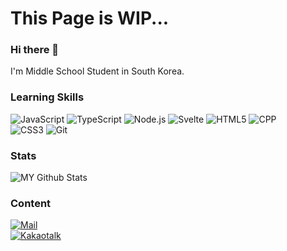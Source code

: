 # This Page is WIP...

### Hi there 👋
I'm Middle School Student in South Korea. 

### Learning Skills
![JavaScript](https://img.shields.io/badge/-Javascript-f7df1e?style=for-the-badge&logo=javascript&logoColor=000) 
![TypeScript](https://img.shields.io/badge/-Typescript-2d79c7?style=for-the-badge&logo=typescript&logoColor=fff) 
![Node.js](https://img.shields.io/badge/-node.js-339933?style=for-the-badge&logo=node.js&logoColor=fff) 
![Svelte](https://img.shields.io/badge/-Svelte-FF3E00?style=for-the-badge&logo=svelte&logoColor=fff) 
![HTML5](https://img.shields.io/badge/-HTML5-E34F26?style=for-the-badge&logo=html5&logoColor=fff) 
![CPP](https://img.shields.io/badge/-C++-blue.svg?style=for-the-badge&logo=c%2B%2B)  
![CSS3](https://img.shields.io/badge/-CSS3-1572B6?style=for-the-badge&logo=css3&logoColor=fff) 
![Git](https://img.shields.io/badge/-Git-F05032?style=for-the-badge&logo=Git&logoColor=fff) 

### Stats

![MY Github Stats](https://github-readme-stats.vercel.app/api?username=cog25&count_private=true)

### Content
[![Mail](https://img.shields.io/badge/%20-Mail-black?color=3B81C2&style=for-the-badge&logo=gmail&logoColor=ffffff)](mailto:cog@cog.land?subject=From%20GitHub&cc=kr.cog25@gmail.com&body=Hi.%20%20Found%20you%20from%20GitHub.)  
[![Kakaotalk](https://img.shields.io/badge/%20-Kakaotalk-black?color=f9e000&style=for-the-badge&logoColor=ffffff&logo=data%3Aimage%2Fpng%3Bbase64%2CiVBORw0KGgoAAAANSUhEUgAAAQQAAADwCAYAAADmfBqxAAARTUlEQVR4nO3daYxd5XnA8f%2B93jEYMF7CvjhkYXUoENMQUsoOASWEUhIKTRq1IZWatKmoSESkVo1S8SVKiyLSAiJKlARCoGUJlFBW42CW4ITFQFgNNsZmsbHBNoM90w%2FPHTMMs9zlnPOee8%2F%2FJz2yZ%2BbeM8%2FMPfeZ97znXWqo220DzG3EnEbsBMxsxIxGbNt47DRgKjAFqAGTgQmNY20G3gG2AH3AxkZsANYBbwJrgLXAq414BVgFrG5EX44%2Fq3JWS52AxjUF2B3YG%2FggMA%2FYqxG7EW%2F6eiNSvZ4DQD9RUF4GlgPPA88BTwPPND5eSRQblZQFoTwmAHsA%2BwEHAfs3%2Fj%2BP%2BMs%2BMV1qmegjWhlPAY8BjwAPA08QLYyBdKlpkAUhjRqwK%2FAx4NBGzAdmEU34KtkIrAAeAh4E7iMKxmspk6oqC0IxJhJN%2FiOBTwJHEE3%2BqQlzKrP1RMthEXA3USRWYisidxaEfNSAnYFPAcc2%2Ft2T7m%2F2p7KRKBC3A7cQLYk1STPqURaE7Ewhrv1PAk4kLgGmJc2od60FFgM3EgXiOeyszIQFoTPTgAXAGUQR2Bt%2Fp0V7B3gUuA64FnicuNuhNnjytm4y0Qfw58BpROegymGA6JC8BvgFcZnRnzQj9aQacABwEXE%2FfcAoffQD9wPfIPpzpI7tAHyVuF7tJ%2F1JbrQXm4hLilOBSUgtOhS4nLj9lfpkNrKN5cC%2FEHd9pFFNBT4P3Ev0WKc%2BcY18423gauAoYti3BMBs4J%2Bwb6CqsQV4ADibuHWsitqL6CR8nfQnpVGOeAr4GrAdqox5wCXEVN7UJ6BRzlhGtBp3RD1rHywERmuxgrhtaYuhh8wlLg3Wkf4EM7ozlgF%2Fi5PRutp04HxiVZ%2FUJ5TRG7EU%2BCxOUusqE4AzgT%2BQ%2FgQyejNuJ8aqOPS%2F5A4GbiP9CWP0fvQBlxKXpCqZGcD3iBcp9YliVCtWA1%2FBy4hSqAGnAy%2BQ%2FsQwqh0LgQNRMrsQU1wdZmyUJTYC%2F4oL4xSqBnyBd1fqNYyyxUPAYSh3c4CfY6vAKH9sBC6keqtoF6JGLFH2POlfaMNoJRYC%2B6LMTAW%2Bi3cQjO6NV4mp9Y5b6NDewF2kf0ENo9PYTMyl2Ra15UTgJdK%2FkIaRZdxP7NGpJk0ALiBWtEn94hlGHrGK2L%2BjdCaM%2F5BCTQeuAP6e8uUmZWU6Md%2FmLWIB39Io05tuN%2BBm4ITUiUgFmAAcT%2Bz4fQsl2XmqLL2e84llsvdInYiUwJ3EEPzk%2B1WWoSAcD1xF7IEgVdVS4GRiMZZkUi8%2FfQ7w31gMpP2Au4nWcjKpCkKN2BHpcmCbRDlIZTPYn3BEqgRSFIQ68E3gYtxWSxpuDtG5fmLqRIpQJyZ8ODnJMMaOdfR4UbAYGEZr0bNFoYbFwDDaiXXEnbhCFHXb8e%2BA75P%2BrobUjd4gbkn%2BJu9vVERBOBe4DDsQpU6sBo4DHs7zm%2BRdEI4HbsBVY6QsvAAcCbyY1zfIsyDMB%2B4hJnJIysYjwFHA2jwOntc1%2Fe5Ey8BiIGXrQOBKYEoeB89jtuN2wK%2BAj%2BZwbEmxwMpMYgBTprIuCBOJ4cg9ee9UKpFDiYVWHszyoFn3IZxPbL1ehlmUUq%2FbSHTc35PVAbN84x5DXCrkcm0jaUTLgD8m1h%2FtWFaXDLsSnYgzMzqepObsQPTX%2FZIMVl3KoiBMAn5KXNNIKt6%2BxOVDx5cOWdx2%2FBolXUFWqpBvA5%2Fo9CCd9iEcQmxV5SInUnqPAwuICVFt6eSSYSpwLbBnB8eQlJ3ZwPbATe0eoJNLhguw30Aqm78Bjm33ye1eMswnpmJOa%2FcbS8rNE8DhwPpWn9jOJcNEYtn0eW08V1L%2BZjX%2Bva3VJ7bTQvhr4D%2FbfK6kYmwiLukfa%2BVJrb6pZwGPAnNbfJ6k4t1KbI040OwTWu1UvBCLgdQtjgVOa%2BUJrbQQPgIsIW43SuoOTwAHA33NPLjZTsUa8IPGgSV1j1nENOkHmnlwsy2EjwP3tvB4SeWxnNg7ctzbkM20EGrAD4EPdZiUpDRmEEu5Lxrvgc38xV%2FQOJB7KkjdazUxK3LMeQ7jtRDqwCXAhzNKSlIa04misHisB43XQjgI%2BC0xOlFSd1tG9CVsGO0B410G%2FAMWA6lX7Al8bqwHjNVC2I2YX71tlhlJSuoBYg3GzSN9cawWwhexGEi95lBiGMGIRisI04Av5ZKOpJRqwHmjfXG0gvCnwN65pCMptdOAOSN9YbSC8Jc4KlHqVTOAM0b6wkgFYS4xZVJS7zqHEf7oj1QQTiYqiKTe9UfEyMX3GKkgnJV%2FLpISmwScPvyTwwvCB8hgswdJXeF0hl02DC8IxxJjniX1voOBfYZ%2BYnhBOLW4XCQlNhk4bugnhhaEacDRhaYjKbX33FEcWhDmAzsVm4ukxD7JkA2XhhaET%2BEiKFLVzGTIWqnDC4KkaqkBRw1%2BMFgQJgOHJUlHUmpbhxoMFoSPADumyUVSYofRqAWDBeEQ7D%2BQqmo2jfEIg0XgY%2BlykZTYRGKtxa0F4cB0uUgqgfnwbkHYP2EiktLbH6IgzCHuRUqqrg9BFIS9aH7TV0m9aR5QHywILpcmVds2wJw6sEfqTCQlVwd2qwO7pM5EUnI1YJc6sHPqTCSVwtw63mGQFGZbECQN2qEObJ86C0mlsH2duN0gSdvUGbJ8kqRKm1rHac%2BSQt1iIGkrC4KkrepAf%2BokJJVDHdiUOglJpbCxDryVOgtJpbChDqxLnYWkUnijDqxNnYWkUlhTB15JnYWkUnilDqxKnYWkUlhdB1akzkJScgPAS3XgxdSZSEquH1heB54jqoOk6toArBosCFsSJyMprWeA%2FsG7DN56lKrtDxBDlweAx9LmIimxpfDubMdHEiYiKb2H4d2C8NuEiUhKazPDCsJDOA1aqqrXiZsLWwvCk9ixKFXV%2FTQaBIMF4W3gwWTpSEpp0eB%2Fhi6hdneCRCSlNQAsHPxgaEG4A0csSlWzBlgy%2BMHQgvA74LXC05GU0iJi2DLw3oKwAS8bpKq5eegHw5dhv77ARCSl9TZw69BPDC8I%2F8eQ5oOknraUmNS01fCCsAJYXFg6klK6lmE3EkbauekXxeQiKaHNwP8M%2F%2BRIBeF64M3c05GU0hIaMxyHGqkgrAR%2BnXs6klL6CSPMXxpts9cf5ZqKpJTWA1eP9IXRCsJtwLLc0pGU0vXAyyN9YbSCsAG4Ird0JKUyAFw22hdrYzxxT2JptelZZyQpmSXA4cRdhvcZrYUAcclwbR4ZSUrmYkYpBjB2CwFgPrFOwoQsM5KUxDLgAMYYVjBWCwFinbVbssxIUjKXMM4Yo%2FFaCABHAPcwfvGQVF6vAh8m1k8cVTNv8vuwlSB1u4sZpxhAcy0EiFbCohYeL6k8XgY%2BShMLKTd7GbAYuK6TjCQl812aXFW9lb%2F4%2BxHLrE1qJyNJSTwNHARsbObBrdxOfAWYSwxqkFR%2BA8BXgd83%2B4RW%2BwRmE1MmZ7X4PEnFuwM4lhZ2ZWt1wNEG4C3gZOxglMrsbeBzjDKJaTTtjC24lLgVKam8LqaxgWsr2v0rfwhxG3Jqm8%2BXlJ%2BngMOAN1p9YrtzFFYC2wJHtvl8SfnYDJxLzFRuWSf9ANOB3xC3NCSVw6XAV2hzW8ZOOwYPB%2B4EpnV4HEmde5q4VGhqENJIOp3WvIK4pXFMh8eR1Jk%2B4EzgiU4OksU6B%2FcDC4B5GRxLUnu%2BQwaLI2c1lmB3Yr7DLhkdT1LzbgNOIcYedCSrNQ5eBL5MNFskFWcF8EUyKAaQ7dJozwBbsD9BKsom4M9oYa7CeLJeK%2FFeYt71%2FhkfV9J7DQDnA1dmedA85iPMAO4iFmiVlI9LgfNoYeJSM%2FKaoLQPsBA7GaU83EFMMNyU9YHznLG4gNg0drscv4dUNY8BRxPrk2Quz5WUFwPnkFHvpySWA58lp2IA%2BW%2FA8iSwimjeuIy71L61wEm0OWmpWUXsyPQQsTnEcbioitSO9cCpFLAOSVFbtN3b%2BPdPsChIrdhIjDW4rYhvVuSejQuBycQaChYFaXwbgC8ANxb1DYssCAPE7RKLgjS%2BwWJQ6H4oRe%2FqPECsn9BHXD7Y0Si93zrgLOCGor9xim3eB4jNY9cT8x4sCtK71gCfAW5N8c1TFIRB9wHPE7dSJibMQyqLFcCniaUJk0hZECBmaT1MjFNwBWdV2ePE%2B6DlpdOzVJaOvcOBa4FdUyciJbCI2FRlVepEynL9fj9x52FJ6kSkAg0APwNOpATFoIxmEC2FAcPo8dgMfJvy%2FFEG0vchDPc2cDUxx%2FsoSvbLkjKyBjgb%2BC%2BiOKgJnyZmdaWu5IaRZfyOWFVMbZhHzINI%2FSIaRqfRD1yB64N0bBrwPeAd0r%2BohtFOrCVWRvYSOCM1Yt35FaR%2FcQ2jlVgM7IdysTPwS6L5lfqFNoyxYhOxm5L7nuZsAvBX2OFolDceBT6BCrUXMTV0C%2BlPAMMYIBYzuQjYFiVRI6aJvkD6k8GodtwHfByVwizgB8TAptQnhlGteB34OjAFlc7hxESR1CeJ0fuxBfgxTsgrvTrwF8SO1KlPGqM3417sNOw604ELiXHjqU8gozfiOWKdw7LNAVILdgb%2BnViyLfUJZXRnvAz8I44p6CnziLHkm0h%2FghndES8D3wR2QD3rFNKfaEa5YyXwLeLuVaVUcXHTfVMnoNJ6HvghcClxO7FyqlgQTk6dgEqlnxhq%2FB%2FAVcQ%2BpJVVlkVWizKT%2BCvgnHT1EXsfXAzcTkyvr7yqtRCOwmJQdSuBnxAdzE8kzqV0qlYQTkqdgJLoA%2B4m%2BgZuICYhaQRVumSYADxNzJJU7xsgNj%2F5KfBzYlCRxlGlFsIBwO6pk1DuniUW0bmK2OdjIG063aVKBeEEHHLaiwaIvoDriD09HiImHqkNVSoI3m7sHRuItQr%2FF%2FgV8CQWgUxUpQ9hFrGIimPRu9Nm4k1%2FF%2FBr4B5i4JCXAxmrSgvhaCwG3WQj8BSxLfpCogC8RBQG5agqBcHbjeXVR0wieoTY9Hcx8HtiEd3%2BhHlVUhUuGerE5YIr26S1GXgDWEYMFV5KvPEfJwYL9aVLTYOq0EI4GNgldRIdege4nGhGzyPGUuwJfIC4FJpK%2Bl2BNhNTy98kNtRZRtwCfJYY%2F%2FEs8cbfkCpBja8KBeEEursltBw4D7iJ93eiTSLmZ%2BwEzAHmArOJTtSZjZhBDNfeDtimEVOAyYz%2B%2BvcRRWhjI94iFphZR2xL9gbwGtGsXw2savz7euPrNvVVWneRfn59O9EPXEO0AiRlYEfir13qN3ersQ74Mt3dspFK50zSv7lbjXuAD%2Bbxy5Cq7kekf4M3G5uIVaIn5fGLkKpuIt2zN8NSYpMZSTk5hPRv9PHiHWLprhk5%2FQ4kNXyL9G%2F4seIFYsKVHYdSzmrEGPjUb%2FqRYguxYMfc3H56Se8xm3JuyPIacC6uyyAV6gzSv%2FmHx63APnn%2B0JJGdhnpC8BgrAe%2BQTWGiUulM4WYSJO6EAwADwAH5fvjShrLwcQ8gJSFoA%2F4DlGcJCV0AWmLwVJgQe4%2FpaRx1Ug3u3FwkJE7Q0klMZvoxCu6GDwPHIeDjKRS%2BQzFFoItxB2NnYr44SS15hKKKwYvAadjq0AqpUnEmoNFtAquxJWMpFLbj1joM89isAo4m%2FQLmkoax9fJrxD0A9cTKx1L6gI3k08xeAX4Ek5IkrrG9sRMwqxbBTcAexT4c0jKwHFkWwxeJ1oF9hVIXegisisGNwK7FZu%2BpKzUgCV0XgheI1oFjiuQutgexHZjnfQVXAPsXnTikrL3edovBi8BZ2FfgdQzLqf1QrAZuAIXOpV6Sg14htaKwZPASdgqkHrOPJrfzHUD8G%2B4KYrUs06huU7DO4H5aVKUVJRjGLsYvAicg8OOpUrYHljJyCMN%2FxkvD6TKORS4CXgauINYZNUVjKQ2%2FD%2BgijWShIZ7YAAAAABJRU5ErkJggg%3D%3D)](https://open.kakao.com/me/cog)


<!--
**cog25/cog25** is a ✨ _special_ ✨ repository because its `README.md` (this file) appears on your GitHub profile.

Here are some ideas to get you started:

- 🔭 I’m currently working on ...
- 🌱 I’m currently learning ...
- 👯 I’m looking to collaborate on ...
- 🤔 I’m looking for help with ...
- 💬 Ask me about ...
- 📫 How to reach me: ...
- 😄 Pronouns: ...
- ⚡ Fun fact: ...
-->
